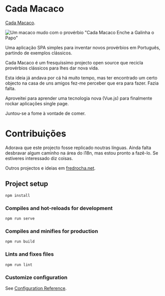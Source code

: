 # Cada Macaco
[Cada Macaco](https://cadamaca.co).

![Um macaco mudo com o provérbio "Cada Macaco Enche a Galinha o Papo"](https://cadamaca.co/cada-macaco-og-image.jpg)

Uma aplicação SPA simples para inventar novos provérbios em Português, partindo de exemplos clássicos.

Cada Macaco é um fresquíssimo projecto open source que recicla provérbios clássicos para lhes dar nova vida. 

Esta ideia já andava por cá há muito tempo, mas ter encontrado um certo objecto na casa de uns amigos fez-me perceber que era para fazer. Fazia falta. 

Aproveitei para aprender uma tecnologia nova (Vue.js) para finalmente rockar aplicações single page.

Juntou-se a fome à vontade de comer.

# Contribuições
Adorava que este projecto fosse replicado noutras línguas. Ainda falta desbravar algum caminho na
área do i18n, mas estou pronto a fazê-lo. Se estiveres interessado diz coisas.

Outros projectos e ideias em [fredrocha.net](https://fredrocha.net).

## Project setup
```
npm install
```

### Compiles and hot-reloads for development
```
npm run serve
```

### Compiles and minifies for production
```
npm run build
```

### Lints and fixes files
```
npm run lint
```

### Customize configuration
See [Configuration Reference](https://cli.vuejs.org/config/).
